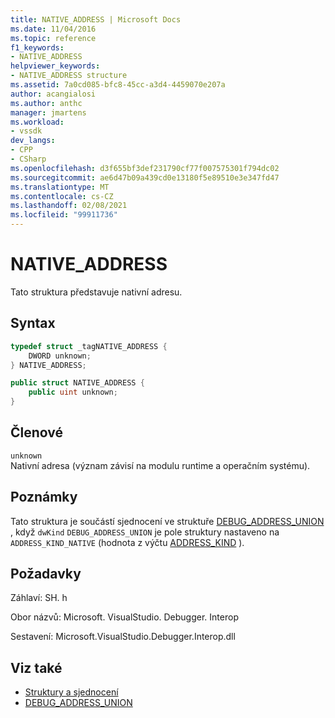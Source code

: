 ```yaml
---
title: NATIVE_ADDRESS | Microsoft Docs
ms.date: 11/04/2016
ms.topic: reference
f1_keywords:
- NATIVE_ADDRESS
helpviewer_keywords:
- NATIVE_ADDRESS structure
ms.assetid: 7a0cd085-bfc8-45cc-a3d4-4459070e207a
author: acangialosi
ms.author: anthc
manager: jmartens
ms.workload:
- vssdk
dev_langs:
- CPP
- CSharp
ms.openlocfilehash: d3f655bf3def231790cf77f007575301f794dc02
ms.sourcegitcommit: ae6d47b09a439cd0e13180f5e89510e3e347fd47
ms.translationtype: MT
ms.contentlocale: cs-CZ
ms.lasthandoff: 02/08/2021
ms.locfileid: "99911736"
---
```

# <a name="native_address"></a>NATIVE_ADDRESS

Tato struktura představuje nativní adresu.

## <a name="syntax"></a>Syntax

```cpp
typedef struct _tagNATIVE_ADDRESS {
    DWORD unknown;
} NATIVE_ADDRESS;
```

```csharp
public struct NATIVE_ADDRESS {
    public uint unknown;
}
```

## <a name="members"></a>Členové

`unknown`\
Nativní adresa (význam závisí na modulu runtime a operačním systému).

## <a name="remarks"></a>Poznámky

Tato struktura je součástí sjednocení ve struktuře [DEBUG_ADDRESS_UNION](../../../extensibility/debugger/reference/debug-address-union.md) , když `dwKind` `DEBUG_ADDRESS_UNION` je pole struktury nastaveno na `ADDRESS_KIND_NATIVE` (hodnota z výčtu [ADDRESS_KIND](../../../extensibility/debugger/reference/address-kind.md) ).

## <a name="requirements"></a>Požadavky

Záhlaví: SH. h

Obor názvů: Microsoft. VisualStudio. Debugger. Interop

Sestavení: Microsoft.VisualStudio.Debugger.Interop.dll

## <a name="see-also"></a>Viz také

- [Struktury a sjednocení](../../../extensibility/debugger/reference/structures-and-unions.md)
- [DEBUG_ADDRESS_UNION](../../../extensibility/debugger/reference/debug-address-union.md)
